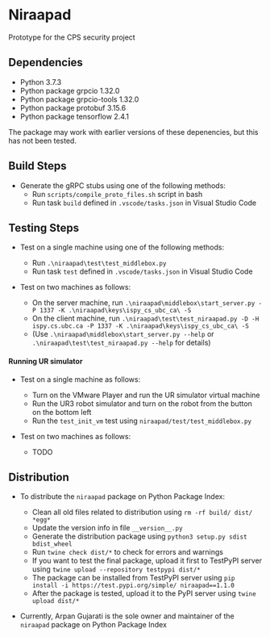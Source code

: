 # Niraapad
Prototype for the CPS security project

## Dependencies

* Python 3.7.3
* Python package grpcio 1.32.0
* Python package grpcio-tools 1.32.0
* Python package protobuf 3.15.6
* Python package tensorflow 2.4.1

The package may work with earlier versions of these depenencies, but this has not been tested.

## Build Steps

* Generate the gRPC stubs using one of the following methods:
    * Run `scripts/compile_proto_files.sh` script in bash
    * Run task `build` defined in `.vscode/tasks.json` in Visual Studio Code

## Testing Steps

* Test on a single machine using one of the following methods:
    * Run `.\niraapad\test\test_middlebox.py`
    * Run task `test` defined in `.vscode/tasks.json` in Visual Studio Code

* Test on two machines as follows:
    * On the server machine, run `.\niraapad\middlebox\start_server.py -P 1337 -K .\niraapad\keys\ispy_cs_ubc_ca\ -S`
    * On the client machine, run `.\niraapad\test\test_niraapad.py -D -H ispy.cs.ubc.ca -P 1337 -K .\niraapad\keys\ispy_cs_ubc_ca\ -S`
    * (Use `.\niraapad\middlebox\start_server.py --help` or `.\niraapad\test\test_niraapad.py --help` for details)

#### Running UR simulator

* Test on a single machine as follows:
    * Turn on the VMware Player and run the UR simulator virtual machine
    * Run the UR3 robot simulator and turn on the robot from the button on the bottom left
    * Run the `test_init_vm` test using `niraapad/test/test_middlebox.py`

* Test on two machines as follows:
    * TODO

## Distribution

* To distribute the `niraapad` package on Python Package Index:
    * Clean all old files related to distribution using `rm -rf build/ dist/ *egg*`
    * Update the version info in file `__version__.py`
    * Generate the distribution package using `python3 setup.py sdist bdist_wheel`
    * Run `twine check dist/*` to check for errors and warnings
    * If you want to test the final package, upload it first to TestPyPI server using `twine upload --repository testpypi dist/*`
    * The package can be installed from TestPyPI server using `pip install -i https://test.pypi.org/simple/ niraapad==1.1.0`
    * After the package is tested, upload it to the PyPI server using `twine upload dist/*`

* Currently, Arpan Gujarati is the sole owner and maintainer of the `niraapad` package on Python Package Index
